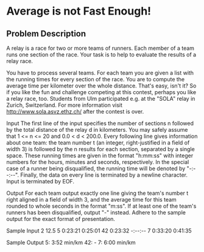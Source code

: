 # Average is not Fast Enough!
## Problem Description
A relay is a race for two or more teams of runners. Each member of a team runs one section of the race. Your task is to help to evaluate the results of a relay race. 

You have to process several teams. For each team you are given a list with the running times for every section of the race. You are to compute the average time per kilometer over the whole distance. That's easy, isn't it? 
So if you like the fun and challenge competing at this contest, perhaps you like a relay race, too. Students from Ulm participated e.g. at the "SOLA" relay in Zurich, Switzerland. For more information visit http://www.sola.asvz.ethz.ch/ after the contest is over.
 

Input
The first line of the input specifies the number of sections n followed by the total distance of the relay d in kilometers. You may safely assume that 1 <= n <= 20 and 0.0 < d < 200.0. Every following line gives information about one team: the team number t (an integer, right-justified in a field of width 3) is followed by the n results for each section, separated by a single space. These running times are given in the format "h:mm:ss" with integer numbers for the hours, minutes and seconds, respectively. In the special case of a runner being disqualified, the running time will be denoted by "-:--:--". Finally, the data on every line is terminated by a newline character. Input is terminated by EOF.

Output
For each team output exactly one line giving the team's number t right aligned in a field of width 3, and the average time for this team rounded to whole seconds in the format "m:ss". If at least one of the team's runners has been disqualified, output "-" instead. Adhere to the sample output for the exact format of presentation.
 

Sample Input
2 12.5
  5 0:23:21 0:25:01
 42 0:23:32 -:--:--
  7 0:33:20 0:41:35
 

Sample Output
  5: 3:52 min/km
 42: -
  7: 6:00 min/km
